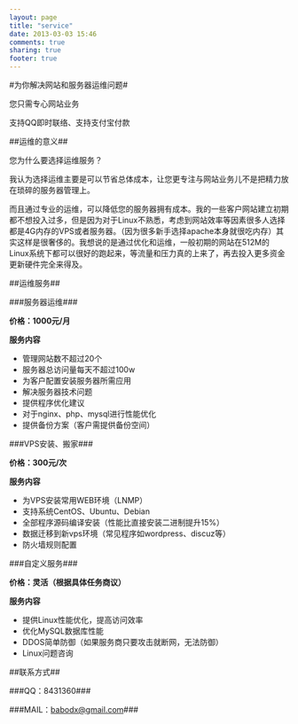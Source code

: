 ```yaml
---
layout: page
title: "service"
date: 2013-03-03 15:46
comments: true
sharing: true
footer: true
---
```

#为你解决网站和服务器运维问题#

您只需专心网站业务

支持QQ即时联络、支持支付宝付款

##运维的意义##

您为什么要选择运维服务？

我认为选择运维主要是可以节省总体成本，让您更专注与网站业务儿不是把精力放在琐碎的服务器管理上。

而且通过专业的运维，可以降低您的服务器拥有成本。我的一些客户网站建立初期都不想投入过多，但是因为对于Linux不熟悉，考虑到网站效率等因素很多人选择都是4G内存的VPS或者服务器。（因为很多新手选择apache本身就很吃内存）其实这样是很奢侈的。我想说的是通过优化和运维，一般初期的网站在512M的Linux系统下都可以很好的跑起来，等流量和压力真的上来了，再去投入更多资金更新硬件完全来得及。

##运维服务##

###服务器运维###

**价格：1000元/月**

**服务内容**

+ 管理网站数不超过20个
+ 服务器总访问量每天不超过100w
+ 为客户配置安装服务器所需应用
+ 解决服务器技术问题
+ 提供程序优化建议
+ 对于nginx、php、mysql进行性能优化
+ 提供备份方案（客户需提供备份空间）

###VPS安装、搬家###

**价格：300元/次**

**服务内容**

+ 为VPS安装常用WEB环境（LNMP）
+ 支持系统CentOS、Ubuntu、Debian
+ 全部程序源码编译安装（性能比直接安装二进制提升15%）
+ 数据迁移到新vps环境（常见程序如wordpress、discuz等）
+ 防火墙规则配置

###自定义服务###

**价格：灵活（根据具体任务商议）**

**服务内容**

+ 提供Linux性能优化，提高访问效率
+ 优化MySQL数据库性能
+ DDOS简单防御（如果服务商只要攻击就断网，无法防御）
+ Linux问题咨询

##联系方式##

###QQ：8431360###

###MAIL：babodx@gmail.com###
